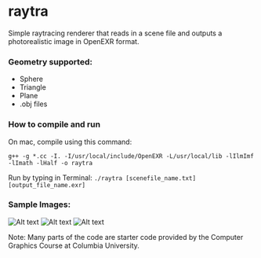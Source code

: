# raytra

Simple raytracing renderer that reads in a scene file and outputs a photorealistic image in OpenEXR format.

### Geometry supported:
* Sphere
* Triangle
* Plane
* .obj files


### How to compile and run
On mac, compile using this command:

```g++ -g *.cc -I. -I/usr/local/include/OpenEXR -L/usr/local/lib -lIlmImf -lImath -lHalf -o raytra```

Run by typing in Terminal:
```./raytra [scenefile_name.txt] [output_file_name.exr]```


### Sample Images:
![Alt text](./cg_11.png?raw=true "Title")
![Alt text](./b33_.png?raw=true "Title")
![Alt text](./st33.png?raw=true "Title")

Note: Many parts of the code are starter code provided by the Computer Graphics Course at Columbia University. 
